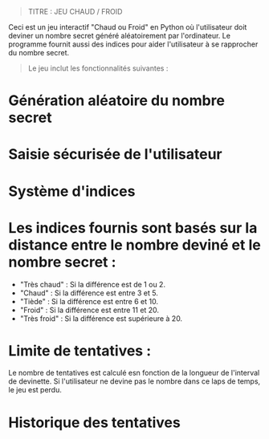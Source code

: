 > TITRE : JEU CHAUD / FROID

Ceci est un jeu interactif "Chaud ou Froid" en Python où l'utilisateur doit deviner un nombre secret généré aléatoirement par l'ordinateur.
Le programme fournit aussi des indices pour aider l'utilisateur à se rapprocher du nombre secret. 

> Le jeu inclut les fonctionnalités suivantes :

# Génération aléatoire du nombre secret
# Saisie sécurisée de l'utilisateur 
# Système d'indices

# Les indices fournis sont basés sur la distance entre le nombre deviné et le nombre secret :
- "Très chaud" : Si la différence est de 1 ou 2.
- "Chaud" : Si la différence est entre 3 et 5.
- "Tiède" : Si la différence est entre 6 et 10.
- "Froid" : Si la différence est entre 11 et 20.
- "Très froid" : Si la différence est supérieure à 20.

# Limite de tentatives :

Le nombre de tentatives est calculé esn fonction de la longueur de l'interval de devinette.
Si l'utilisateur ne devine pas le nombre dans ce laps de temps, le jeu est perdu. 

# Historique des tentatives
